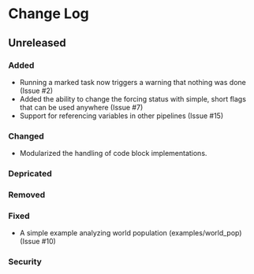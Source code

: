 # Change Log

## Unreleased

### Added

  * Running a marked task now triggers a warning that nothing was done (Issue #2)
  * Added the ability to change the forcing status with simple, short flags that can be used anywhere (Issue #7)
  * Support for referencing variables in other pipelines (Issue #15)

### Changed

  * Modularized the handling of code block implementations.

### Depricated

### Removed

### Fixed

  * A simple example analyzing world population (examples/world_pop) (Issue #10)

### Security
